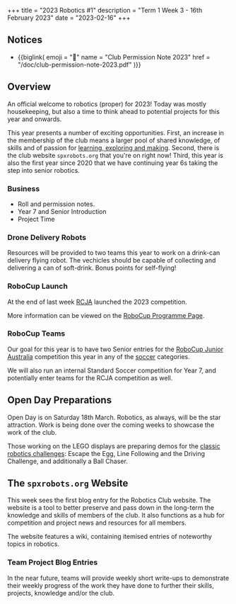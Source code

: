 +++
title = "2023 Robotics #1"
description = "Term 1 Week 3 - 16th February 2023"
date = "2023-02-16"
+++

## Notices

* {{biglink(
  emoji = "📜"
  name = "Club Permission Note 2023"
  href = "/doc/club-permission-note-2023.pdf"
)}}

## Overview

An official welcome to robotics (proper) for 2023! Today was mostly housekeeping, but also a time to think ahead to potential projects for this year and onwards.

This year presents a number of exciting opportunities. First, an increase in the membership of the club means a larger pool of shared knowledge, of skills and of passion for [learning, exploring and making](https://en.wikipedia.org/wiki/Maker_culture). Second, there is the club website `spxrobots.org` that you're on right now! Third, this year is also the first year since 2020 that we have continuing year 6s taking the step into senior robotics.

### Business

* Roll and permission notes.
* Year 7 and Senior Introduction
* Project Time

### Drone Delivery Robots

Resources will be provided to two teams this year to work on a drink-can delivery flying robot. The vechicles should be capable of collecting and delivering a can of soft-drink. Bonus points for self-flying!

### RoboCup Launch

At the end of last week [RCJA](https://www.robocupjunior.org.au) launched the 2023 competition.

More information can be viewed on the [RoboCup Programme Page](/prog/robocup2023).

### RoboCup Teams

Our goal for this year is to have two Senior entries for the [RoboCup Junior Australia](/prog/robocup) competition this year in any of the [soccer](/wiki/soccer) categories.

We will also run an internal Standard Soccer competition for Year 7, and potentially enter teams for the RCJA competition as well.

## Open Day Preparations

Open Day is on Saturday 18th March. Robotics, as always, will be the star attraction. Work is being done over the coming weeks to showcase the work of the club.

Those working on the LEGO displays are preparing demos for the [classic robotics challenges](/wiki/challenges): Escape the Egg, Line Following and the Driving Challenge, and additionally a Ball Chaser.

## The `spxrobots.org` Website

This week sees the first blog entry for the Robotics Club website. The website is a tool to better preserve and pass down in the long-term the knowledge and skills of members of the club. It also functions as a hub for competition and project news and resources for all members.

The website features a wiki, containing itemised entries of noteworthy topics in robotics.

### Team Project Blog Entries

In the near future, teams will provide weekly short write-ups to demonstrate their weekly progress of the work they have done to further their skills, projects, knowledge and/or the club.
